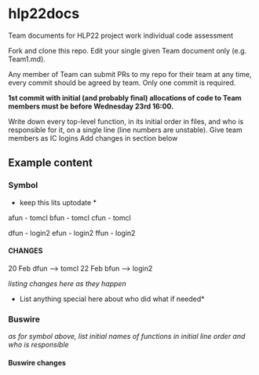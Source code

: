 # hlp22docs

Team documents for HLP22 project work individual code assessment

Fork and clone this repo. Edit your single given Team document only (e.g. Team1.md).

Any member of Team can submit PRs to my repo for their team at any time, every commit should be agreed by team. Only one commit is required.

**1st commit with initial (and probably final) allocations of code to Team members must be before Wednesday 23rd 16:00.**

Write down every top-level function, in its initial order in files,  and who is responsible for it, on a single line (line numbers are unstable).
Give team members as IC logins
Add changes in section below

## Example content

### Symbol

* keep this lits uptodate *

afun - tomcl
bfun - tomcl
cfun - tomcl

dfun - login2
efun - login2
ffun - login2

#### CHANGES

20 Feb dfun --> tomcl
22 Feb bfun --> login2

*listing changes here as they happen*
* List anything special here about who did what if needed*

### Buswire

*as for symbol above, list initial names of functions in initial line order and who is responsible*

#### Buswire changes

